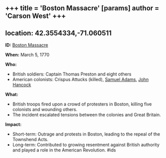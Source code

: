 +++
 title = 'Boston Massacre'
[params]
	author = 'Carson West'
+++
---
location: 42.3554334,-71.060511
---
**ID:** [Boston Massacre](./../boston-massacre/)

**When:** March 5, 1770

**Who:**
* British soldiers: Captain Thomas Preston and eight others
* American colonists: Crispus Attucks (killed), [Samuel Adams](./../samuel-adams/), [John Hancock](./../john-hancock/)

**What:**
* British troops fired upon a crowd of protesters in Boston, killing five colonists and wounding others.
* The incident escalated tensions between the colonies and Great Britain.

**Impact:**
* Short-term: Outrage and protests in Boston, leading to the repeal of the Townshend Acts.
* Long-term: Contributed to growing resentment against British authority and played a role in the American Revolution.
#ids
